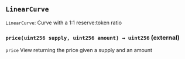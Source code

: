 ## `LinearCurve`

`LinearCurve`: Curve with a 1:1 reserve:token ratio




### `price(uint256 supply, uint256 amount) → uint256` (external)

`price` View returning the price given a supply and an amount




